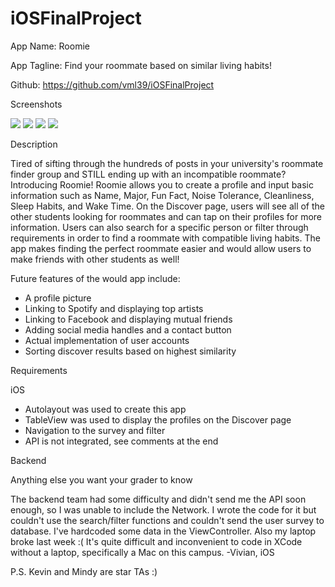 # iOSFinalProject

App Name: Roomie

App Tagline: Find your roommate based on similar living habits!

Github: https://github.com/vml39/iOSFinalProject

Screenshots

![](discover.png)
![](profile.png)
![](survey.png)
![](filter.png)

Description

Tired of sifting through the hundreds of posts in your university's roommate finder group and STILL ending up with an incompatible roommate? Introducing Roomie! Roomie allows you to create a profile and input basic information such as Name, Major, Fun Fact, Noise Tolerance, Cleanliness, Sleep Habits, and Wake Time. On the Discover page, users will see all of the other students looking for roommates and can tap on their profiles for more information. Users can also search for a specific person or filter through requirements in order to find a roommate with compatible living habits. The app makes finding the perfect roommate easier and would allow users to make friends with other students as well!

Future features of the would app include:
  * A profile picture
  * Linking to Spotify and displaying top artists
  * Linking to Facebook and displaying mutual friends
  * Adding social media handles and a contact button
  * Actual implementation of user accounts
  * Sorting discover results based on highest similarity

Requirements

iOS
  * Autolayout was used to create this app
  * TableView was used to display the profiles on the Discover page
  * Navigation to the survey and filter
  * API is not integrated, see comments at the end

Backend

Anything else you want your grader to know

The backend team had some difficulty and didn't send me the API soon enough, so I was unable to include the Network. I wrote the code for it but couldn't use the search/filter functions and couldn't send the user survey to database. I've hardcoded some data in the ViewController. Also my laptop broke last week :( It's quite difficult and inconvenient to code in XCode without a laptop, specifically a Mac on this campus. -Vivian, iOS

P.S. Kevin and Mindy are star TAs :)
